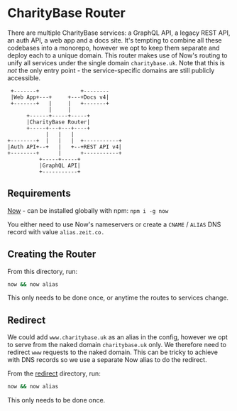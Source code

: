 # CharityBase Router

There are multiple CharityBase services: a GraphQL API, a legacy REST API, an auth API, a web app and a docs site.  It's tempting to combine all these codebases into a monorepo, however we opt to keep them separate and deploy each to a unique domain.  This router makes use of Now's routing to unify all services under the single domain `charitybase.uk`.  Note that this is _not_ the only entry point - the service-specific domains are still publicly accessible.


```
 +-------+             +--------
 |Web App+---+     +---+Docs v4|
 +-------+   |     |   +-------+
             |     |
      +------+-----+-----+
      |CharityBase Router|
      +-----+---+---+----+
            |   |   |
+--------+  |   |   |  +-----------+
|Auth API+--+   |   +--+REST API v4|
+--------+      |      +-----------+
          +-----+-----+
          |GraphQL API|
          +-----------+
```

## Requirements

[Now](https://zeit.co/now) - can be installed globally with npm: `npm i -g now`

You either need to use Now's nameservers or create a `CNAME` / `ALIAS` DNS record with value `alias.zeit.co.`


## Creating the Router

From this directory, run:

```bash
now && now alias
```

This only needs to be done once, or anytime the routes to services change.


## Redirect

We could add `www.charitybase.uk` as an alias in the config, however we opt to serve from the naked domain `charitybase.uk` only.  We therefore need to redirect `www` requests to the naked domain.  This can be tricky to achieve with DNS records so we use a separate Now alias to do the redirect.

From the [redirect](./redirect) directory, run:

```bash
now && now alias
```

This only needs to be done once.
